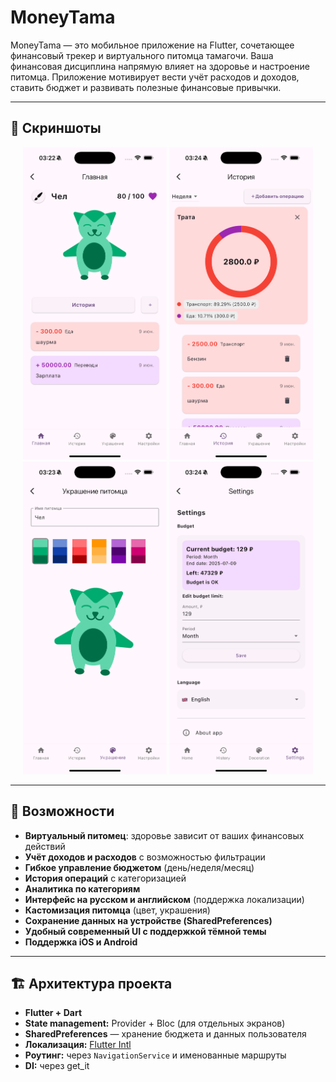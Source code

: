 # MoneyTama

MoneyTama — это мобильное приложение на Flutter, сочетающее финансовый трекер и виртуального питомца тамагочи. Ваша финансовая дисциплина напрямую влияет на здоровье и настроение питомца. Приложение мотивирует вести учёт расходов и доходов, ставить бюджет и развивать полезные финансовые привычки.

---

## 📱 Скриншоты

<p align="center">
  <img src="screenshots/main_screen.png" alt="Main screen" width="230"/>
  <img src="screenshots/history_screen.png" alt="History screen" width="230"/>
  <img src="screenshots/decor_screen.png" alt="Decoration screen" width="230"/>
  <img src="screenshots/settings_screen.png" alt="Settings screen" width="230"/>
</p>

---

## 🚀 Возможности

- **Виртуальный питомец**: здоровье зависит от ваших финансовых действий  
- **Учёт доходов и расходов** с возможностью фильтрации  
- **Гибкое управление бюджетом** (день/неделя/месяц)  
- **История операций** с категоризацией  
- **Аналитика по категориям**    
- **Интерфейс на русском и английском** (поддержка локализации)  
- **Кастомизация питомца** (цвет, украшения)  
- **Сохранение данных на устройстве (SharedPreferences)**  
- **Удобный современный UI с поддержкой тёмной темы**  
- **Поддержка iOS и Android**

---

## 🏗️ Архитектура проекта

- **Flutter + Dart**  
- **State management:** Provider + Bloc (для отдельных экранов)  
- **SharedPreferences** — хранение бюджета и данных пользователя  
- **Локализация:** [Flutter Intl](https://docs.flutter.dev/accessibility-and-localization/internationalization)  
- **Роутинг:** через `NavigationService` и именованные маршруты  
- **DI:** через get_it
